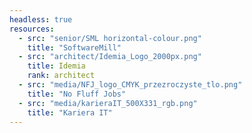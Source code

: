```yaml
---
headless: true
resources:
  - src: "senior/SML horizontal-colour.png"
    title: "SoftwareMill"
  - src: "architect/Idemia_Logo_2000px.png"
    title: Idemia
    rank: architect
  - src: "media/NFJ_logo_CMYK_przezroczyste_tlo.png"
    title: "No Fluff Jobs"
  - src: "media/karieraIT_500X331_rgb.png"
    title: "Kariera IT"
---
```

